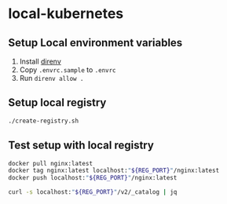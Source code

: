 # local-kubernetes

## Setup Local environment variables

1. Install [direnv](https://github.com/direnv/direnv)
2. Copy `.envrc.sample` to `.envrc`
3. Run `direnv allow .`

## Setup local registry

```bash
./create-registry.sh
```

## Test setup with local registry

```bash
docker pull nginx:latest
docker tag nginx:latest localhost:"${REG_PORT}"/nginx:latest
docker push localhost:"${REG_PORT}"/nginx:latest
```

```bash
curl -s localhost:"${REG_PORT}"/v2/_catalog | jq
```